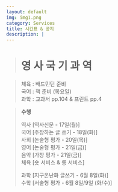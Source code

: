 ```yaml
---
layout: default
img: img1.png
category: Services
title: 시간표 & 공지
description: |
---
```

  ><h1>영 사 국 기 과 역</h1>       

  > 체육 : 배드민턴 준비           
  > 국어 : 책 준비 (목요일)      
  > 과학 : 교과서 pp.104 & 프린트 pp.4        

  > **수행**        
  >     
  > 역사 [역사신문 - 17일(월)]     
  > 국어 [주장하는 글 쓰기 - 18일(화)]     
  > 사회 [논술형 평가 - 20일(목)]      
  > 영어 [논술형 평가 - 21일(금)]      
  > 음악 [가창 평가 - 21일(금)]     
  > 체육 [숏 서비스 & 롱 서비스]      
  >     
  > 과학 [지구온난화 글쓰기 - 6월 8일(화)]      
  > 수학 [서술형 평가 - 6월 8일/9일 (화/수)]      